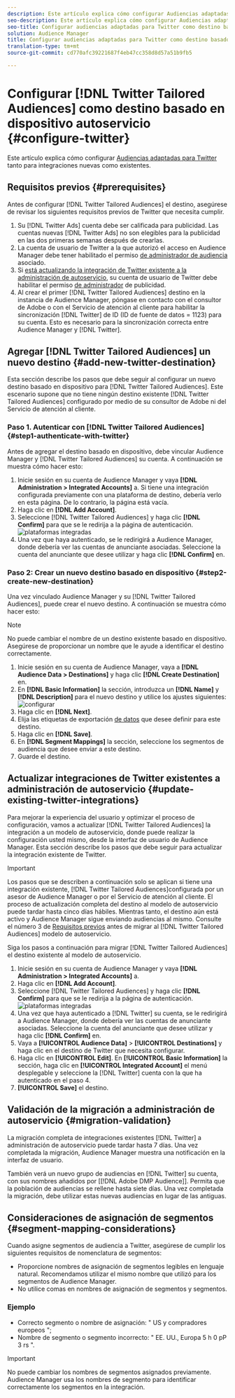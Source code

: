 ```yaml
---
description: Este artículo explica cómo configurar Audiencias adaptadas para Twitter tanto para integraciones nuevas como existentes.
seo-description: Este artículo explica cómo configurar Audiencias adaptadas para Twitter tanto para integraciones nuevas como existentes.
seo-title: Configurar audiencias adaptadas para Twitter como destino basado en dispositivos autoservicio
solution: Audience Manager
title: Configurar audiencias adaptadas para Twitter como destino basado en dispositivos autoservicio
translation-type: tm+mt
source-git-commit: cd770afc39221687f4eb47cc358d8d57a51b9fb5

---
```



# Configurar [!DNL Twitter Tailored Audiences] como destino basado en dispositivo autoservicio {#configure-twitter}

Este artículo explica cómo configurar [Audiencias adaptadas para Twitter](https://business.twitter.com/en/targeting/tailored-audiences.html) tanto para integraciones nuevas como existentes.

## Requisitos previos {#prerequisites}

Antes de configurar [!DNL Twitter Tailored Audiences] el destino, asegúrese de revisar los siguientes requisitos previos de Twitter que necesita cumplir.

1. Su [!DNL Twitter Ads] cuenta debe ser calificada para publicidad. Las cuentas nuevas [!DNL Twitter Ads] no son elegibles para la publicidad en las dos primeras semanas después de crearlas.
1. La cuenta de usuario de Twitter a la que autorizó el acceso en Audience Manager debe tener habilitado el permiso [de administrador de audiencia](https://business.twitter.com/en/help/troubleshooting/multi-user-login-faq.html#accesslevels) asociado.
1. Si [está actualizando la integración de Twitter existente a la administración de autoservicio](#update-existing-twitter-integrations), su cuenta de usuario de Twitter debe habilitar el permiso [de administrador](https://business.twitter.com/en/help/troubleshooting/multi-user-login-faq.html#accesslevels) de publicidad.
1. Al crear el primer [!DNL Twitter Tailored Audiences] destino en la instancia de Audience Manager, póngase en contacto con el consultor de Adobe o con el Servicio de atención al cliente para habilitar la sincronización [!DNL Twitter] de ID (ID de fuente de datos = 1123) para su cuenta. Esto es necesario para la sincronización correcta entre Audience Manager y [!DNL Twitter].

## Agregar [!DNL Twitter Tailored Audiences] un nuevo destino {#add-new-twitter-destination}

Esta sección describe los pasos que debe seguir al configurar un nuevo destino basado en dispositivo para [!DNL Twitter Tailored Audiences]. Este escenario supone que no tiene ningún destino existente [!DNL Twitter Tailored Audiences] configurado por medio de su consultor de Adobe ni del Servicio de atención al cliente.

### Paso 1. Autenticar con [!DNL Twitter Tailored Audiences]{#step1-authenticate-with-twitter}

Antes de agregar el destino basado en dispositivo, debe vincular Audience Manager y [!DNL Twitter Tailored Audiences] su cuenta. A continuación se muestra cómo hacer esto:

1. Inicie sesión en su cuenta de Audience Manager y vaya **[!DNL Administration > Integrated Accounts]** a. Si tiene una integración configurada previamente con una plataforma de destino, debería verlo en esta página. De lo contrario, la página está vacía.
2. Haga clic en **[!DNL Add Account]**.
3. Seleccione [!DNL Twitter Tailored Audiences] y haga clic **[!DNL Confirm]** para que se le redirija a la página de autenticación. ![plataformas integradas](assets/dbd-integrated-platforms.png)
4. Una vez que haya autenticado, se le redirigirá a Audience Manager, donde debería ver las cuentas de anunciante asociadas. Seleccione la cuenta del anunciante que desee utilizar y haga clic **[!DNL Confirm]** en.

### Paso 2: Crear un nuevo destino basado en dispositivo {#step2-create-new-destination}

Una vez vinculado Audience Manager y su [!DNL Twitter Tailored Audiences], puede crear el nuevo destino. A continuación se muestra cómo hacer esto:

>[!NOTE]
>
>No puede cambiar el nombre de un destino existente basado en dispositivo. Asegúrese de proporcionar un nombre que le ayude a identificar el destino correctamente.

1. Inicie sesión en su cuenta de Audience Manager, vaya a **[!DNL Audience Data > Destinations]** y haga clic **[!DNL Create Destination]** en.
2. En **[!DNL Basic Information]** la sección, introduzca un **[!DNL Name]** y **[!DNL Description]** para el nuevo destino y utilice los ajustes siguientes: ![configurar](assets/dbd-new-basic.png)
3. Haga clic en **[!DNL Next]**.
4. Elija las etiquetas de exportación [de datos](/help/using/features/data-export-controls.md#controls-labels) que desee definir para este destino.
5. Haga clic en **[!DNL Save]**.
6. En **[!DNL Segment Mappings]** la sección, seleccione los segmentos de audiencia que desee enviar a este destino.
7. Guarde el destino.

## Actualizar integraciones de Twitter existentes a administración de autoservicio {#update-existing-twitter-integrations}

Para mejorar la experiencia del usuario y optimizar el proceso de configuración, vamos a actualizar [!DNL Twitter Tailored Audiences] la integración a un modelo de autoservicio, donde puede realizar la configuración usted mismo, desde la interfaz de usuario de Audience Manager. Esta sección describe los pasos que debe seguir para actualizar la integración existente de Twitter.

>[!IMPORTANT]
>
>Los pasos que se describen a continuación solo se aplican si tiene una integración existente, [!DNL Twitter Tailored Audiences]configurada por un asesor de Audience Manager o por el Servicio de atención al cliente. El proceso de actualización completa del destino al modelo de autoservicio puede tardar hasta cinco días hábiles. Mientras tanto, el destino aún está activo y Audience Manager sigue enviando audiencias al mismo.
> Consulte el número 3 de [Requisitos previos](#prerequisites) antes de migrar al [!DNL Twitter Tailored Audiences] modelo de autoservicio.

Siga los pasos a continuación para migrar [!DNL Twitter Tailored Audiences] el destino existente al modelo de autoservicio.

1. Inicie sesión en su cuenta de Audience Manager y vaya **[!DNL Administration > Integrated Accounts]** a.
1. Haga clic en **[!DNL Add Account]**.
1. Seleccione [!DNL Twitter Tailored Audiences] y haga clic **[!DNL Confirm]** para que se le redirija a la página de autenticación. ![plataformas integradas](assets/dbd-integrated-platforms.png)
1. Una vez que haya autenticado a [!DNL Twitter] su cuenta, se le redirigirá a Audience Manager, donde debería ver las cuentas de anunciante asociadas. Seleccione la cuenta del anunciante que desee utilizar y haga clic **[!DNL Confirm]** en.
1. Vaya a **[!UICONTROL Audience Data]** &gt; **[!UICONTROL Destinations]** y haga clic en el destino de Twitter que necesita configurar.
1. Haga clic en **[!UICONTROL Edit]**. En **[!UICONTROL Basic Information]** la sección, haga clic en **[!UICONTROL Integrated Account]** el menú desplegable y seleccione la [!DNL Twitter] cuenta con la que ha autenticado en el paso 4.
1. **[!UICONTROL Save]** el destino.

## Validación de la migración a administración de autoservicio {#migration-validation}

La migración completa de integraciones existentes [!DNL Twitter] a administración de autoservicio puede tardar hasta 7 días. Una vez completada la migración, Audience Manager muestra una notificación en la interfaz de usuario.

También verá un nuevo grupo de audiencias en [!DNL Twitter] su cuenta, con sus nombres añadidos por [[!DNL Adobe DMP Audience]]. Permita que la población de audiencias se rellene hasta siete días. Una vez completada la migración, debe utilizar estas nuevas audiencias en lugar de las antiguas.

## Consideraciones de asignación de segmentos {#segment-mapping-considerations}

Cuando asigne segmentos de audiencia a Twitter, asegúrese de cumplir los siguientes requisitos de nomenclatura de segmentos:

* Proporcione nombres de asignación de segmentos legibles en lenguaje natural. Recomendamos utilizar el mismo nombre que utilizó para los segmentos de Audience Manager.
* No utilice comas en nombres de asignación de segmentos y segmentos.

### Ejemplo

* Correcto segmento o nombre de asignación: " US y compradores europeos ";
* Nombre de segmento o segmento incorrecto: " EE. UU., Europa 5 h 0 pP 3 rs ".

>[!IMPORTANT]
>
>No puede cambiar los nombres de segmentos asignados previamente. Audience Manager usa los nombres de segmento para identificar correctamente los segmentos en la integración.
